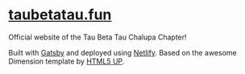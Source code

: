 # [taubetatau.fun][1]

Official website of the Tau Beta Tau Chalupa Chapter!

Built with [Gatsby][2] and deployed using [Netlify][3]. Based on the awesome Dimension template by [HTML5 UP][4].

[1]: https://taubetatau.fun
[2]: https://www.gatsbyjs.org/
[3]: https://www.netlify.com/
[4]: https://html5up.net/
